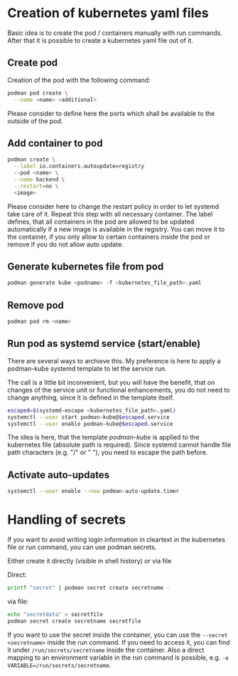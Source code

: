 # Creation of kubernetes yaml files
Basic idea is to create the pod / containers manually with run commands. After that it is possible to
create a kubernetes yaml file out of it.

## Create pod
Creation of the pod with the following command:
``` bash
podman pod create \
  --name <name> <additional>
```

Please consider to define here the ports which shall be available to the outside of the pod.

## Add container to pod
``` bash
podman create \
  --label io.containers.autoupdate=registry
  --pod <name> \
  --name backend \
  --restart=no \
  <image>
```
Please consider here to change the restart policy in order to let systemd take care of it. Repeat this step with all necessary container. The label defines, that all containers in the pod are allowed to be updated automatically if a new image is available in the registry. You can move it to the container, if you only allow to certain containers inside the pod or remove if you do not allow auto update.


## Generate kubernetes file from pod
``` bash
podman generate kube <podname> -f <kubernetes_file_path>.yaml
```

## Remove pod
``` bash
podman pod rm <name>
```

## Run pod as systemd service (start/enable)
There are several ways to archieve this. My preference is here to apply a podman-kube systemd template to let the service run.

The call is a little bit inconvenient, but you will have the benefit, that on changes of the service unit or functional enhancements, you do not need to change anything, since it is defined in the template itself.

``` bash
escaped=$(systemd-escape <kubernetes_file_path>.yaml)
systemctl --user start podman-kube@$escaped.service
systemctl --user enable podman-kube@$escaped.service
```
The idea is here, that the template *podman-kube* is applied to the kubernetes file (absolute path is required). Since systemd cannot handle file path characters (e.g. "/" or " "), you need to escape the path before.

## Activate auto-updates
``` bash
systemctl --user enable --now podman-auto-update.timer
```
# Handling of secrets
If you want to avoid writing login information in cleartext in the kubernetes file or run command, you can use podman secrets.

Either create it directly (visible in shell history) or via file

Direct:
``` bash
printf "secret" | podman secret create secretname -
```

via file:
``` bash
echo "secretdata" > secretfile
podman secret create secretname secretfile
```

If you want to use the secret inside the container, you can use
the `--secret <secretname>` inside the run command. If you need to access it, you can find it under `/run/secrets/secretname` inside the container. Also a direct mapping to an environment variable in the run command is possible, e.g. `-e VARIABLE=/run/secrets/secretname`.